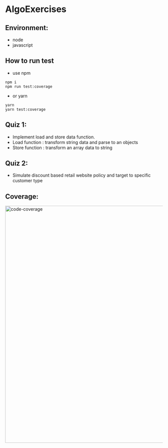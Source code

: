 # AlgoExercises

## Environment:

- node
- javascript

## How to run test

- use npm

```
npm i
npm run test:coverage
```

- or yarn

```
yarn
yarn test:coverage
```

## Quiz 1:

- Implement load and store data function.
- Load function : transform string data and parse to an objects
- Store function : transform an array data to string

## Quiz 2:

- Simulate discount based retail website policy and target to specific customer type

## Coverage:
<img width="756" alt="code-coverage" src="https://user-images.githubusercontent.com/20040653/59089453-52aec180-8934-11e9-8cd3-9aaad39bc6c7.png">
